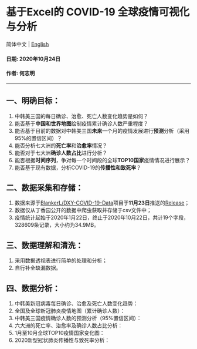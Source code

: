# 基于Excel的 COVID-19 全球疫情可视化与分析

简体中文 | [English](README.en.md)

#### 日期: 2020年10月24日
#### 作者: 何志明
---

## 一、明确目标：
1. 中韩美三国的每日确诊、治愈、死亡人数变化趋势是如何？
2. 能否基于**中国和世界地图**绘制疫情累计确诊人数严重程度？
3. 能否基于目前的数据对中韩美三国**未来**一个月的疫情发展进行**预测**分析（采用95%的置信区间）？
4. 能否分析七大洲的**死亡率**和**治愈率**情况？
5. 能否对于七大洲**确诊人数占比**进行分析？
6. 能否根据**时间序列**，争对每一个时间段的全球**TOP10国家**疫情情况进行展示？
7. 能否基于现有数据，分析COVID-19的**传播性和致死率**？

## 二、数据采集和存储：
1. 数据来源于[BlankerL/DXY-COVID-19-Data](https://github.com/BlankerL/DXY-COVID-19-Data#2019%E6%96%B0%E5%9E%8B%E5%86%A0%E7%8A%B6%E7%97%85%E6%AF%92%E7%96%AB%E6%83%85%E6%97%B6%E9%97%B4%E5%BA%8F%E5%88%97%E6%95%B0%E6%8D%AE%E4%BB%93%E5%BA%93)项目于**11月23日**推送的[Release](https://github.com/BlankerL/DXY-COVID-19-Data/releases/tag/2020.10.23)；
2. 数据仅从丁香园公开的数据中爬虫获取并存储于csv文件中；
3. 疫情统计起始于2020年1月22日，终止于2020年10月22日，共计19个字段，328609条记录，大小约为34.9MB。

## 三、数据理解和清洗：
1. 采用数据透视表进行简单的处理和分析；
2. 自行补全缺漏数据。

## 四、数据分析：
1. 中韩美新冠病毒每日确诊、治愈及死亡人数变化趋势：
[](./Visualization%20of%20Results/1.1%20中国新冠病毒每日确诊、治愈及死亡人数变化趋势.png)
2. 全国及全球新冠肺炎疫情地图（累计确诊人数）：
3. 中韩美三国疫情确诊人数的预测分析（95%置信区间）：
4. 六大洲的死亡率、治愈率及确诊人数占比分析：
5. 1月至10月全球TOP10疫情国家变化图：
6. 2020新型冠状肺炎传播性与致死率分析：
